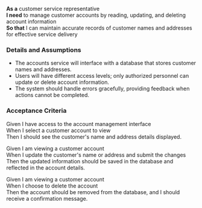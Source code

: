 **As a** customer service representative  
**I need** to manage customer accounts by reading, updating, and deleting account information  
**So that** I can maintain accurate records of customer names and addresses for effective service delivery  

### Details and Assumptions
* The accounts service will interface with a database that stores customer names and addresses.
* Users will have different access levels; only authorized personnel can update or delete account information.
* The system should handle errors gracefully, providing feedback when actions cannot be completed.

### Acceptance Criteria     
Given I have access to the account management interface  
When I select a customer account to view  
Then I should see the customer's name and address details displayed.  

Given I am viewing a customer account  
When I update the customer's name or address and submit the changes  
Then the updated information should be saved in the database and reflected in the account details.  

Given I am viewing a customer account  
When I choose to delete the account  
Then the account should be removed from the database, and I should receive a confirmation message.
